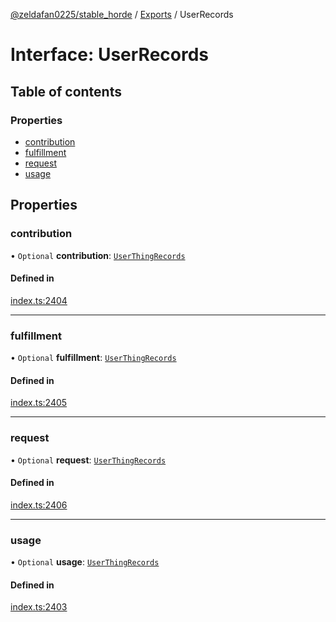 [@zeldafan0225/stable_horde](../README.md) / [Exports](../modules.md) / UserRecords

# Interface: UserRecords

## Table of contents

### Properties

- [contribution](UserRecords.md#contribution)
- [fulfillment](UserRecords.md#fulfillment)
- [request](UserRecords.md#request)
- [usage](UserRecords.md#usage)

## Properties

### contribution

• `Optional` **contribution**: [`UserThingRecords`](UserThingRecords.md)

#### Defined in

[index.ts:2404](https://github.com/ZeldaFan0225/stable_horde/blob/9241243/index.ts#L2404)

___

### fulfillment

• `Optional` **fulfillment**: [`UserThingRecords`](UserThingRecords.md)

#### Defined in

[index.ts:2405](https://github.com/ZeldaFan0225/stable_horde/blob/9241243/index.ts#L2405)

___

### request

• `Optional` **request**: [`UserThingRecords`](UserThingRecords.md)

#### Defined in

[index.ts:2406](https://github.com/ZeldaFan0225/stable_horde/blob/9241243/index.ts#L2406)

___

### usage

• `Optional` **usage**: [`UserThingRecords`](UserThingRecords.md)

#### Defined in

[index.ts:2403](https://github.com/ZeldaFan0225/stable_horde/blob/9241243/index.ts#L2403)
